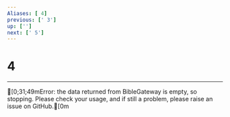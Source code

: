 ```yaml
---
Aliases: [ 4]
previous: [' 3']
up: ['']
next: [' 5']
---
```

# 4

***
[0;31;49mError: the data returned from BibleGateway is empty, so stopping. Please check your usage, and if still a problem, please raise an issue on GitHub.[0m
